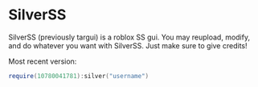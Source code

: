 # SilverSS
SilverSS (previously targui) is a roblox SS gui.
You may reupload, modify, and do whatever you want with SilverSS. Just make sure to give credits!

Most recent version:
```lua
require(10780041781):silver("username")
```
